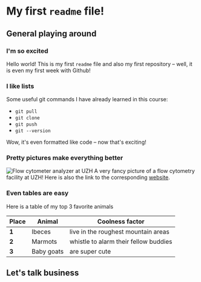 # My first `readme` file!

## General playing around
### I'm so excited
Hello world! This is my first `readme` file and also my first repository – well, it is even my first week with Github!

### I like lists
Some useful git commands I have already learned in this course:

* `git pull`
* `git clone`
* `git push`
* `git --version`

Wow, it's even formatted like code – now that's exciting!


### Pretty pictures make everything better

![Flow cytometer analyzer at UZH](https://www.cytometry.uzh.ch/dam/jcr:b8d5d9bb-1b32-49e4-a655-9ed1a52bc91b/2017-05-22-Lasers.jpg)
A very fancy picture of a flow cytometry facility at UZH! Here is also the link to the corresponding [website](https://www.cytometry.uzh.ch/en/analyzers.html).

### Even tables are easy
Here is a table of my top 3 favorite animals

| Place  | Animal | Coolness factor | 
| --- | --- | --- |
| **1**  | Ibeces  | live in the roughest mountain areas |
| **2**  | Marmots  | whistle to alarm their fellow buddies |
| **3**  | Baby goats  | are super cute |

## Let's talk business






